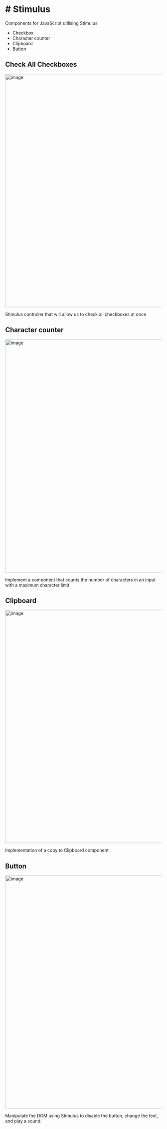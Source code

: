 <h1># Stimulus</h1>
<p>Components for JavaScript utilising Stimulus</p>
<ul>
  <li>Checkbox</li>
  <li>Character counter</li>
  <li>Clipboard</li>
  <li>Button</li>
</ul>

<h2>Check All Checkboxes</h2>

<img width="745" alt="image" src="https://github.com/user-attachments/assets/e0946a33-7709-4606-a31b-cc943b2326c5">
<p>Stimulus controller that will allow us to check all checkboxes at once</p>

<h2>Character counter</h2>

<img width="745" alt="image" src="https://github.com/user-attachments/assets/f800fb90-972d-41ca-abd4-bc3da2dcc05d">
<p>Implement a component that counts the number of characters in an input with a maximum character limit</p>

<h2>Clipboard</h2>

<img width="745" alt="image" src="https://github.com/user-attachments/assets/960faabc-94f9-4efd-b7b3-92bd25169720">
<p>Implementation of a copy to Clipboard component</p>

<h2>Button</h2>

<img width="745" alt="image" src="https://github.com/user-attachments/assets/1e07f5a7-d5c5-4ceb-a6cf-4a76dfc42adb">
<p>Manipulate the DOM using Stimulus to disable the button, change the text, and play a sound.</p>
